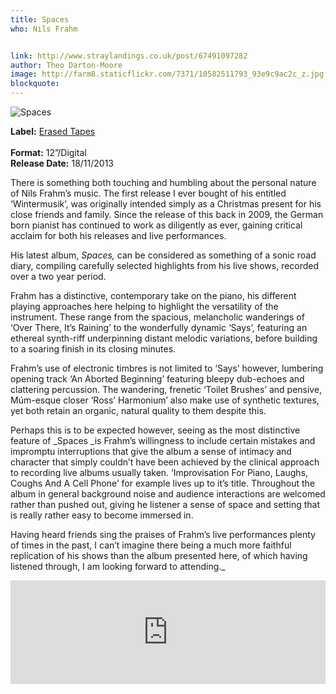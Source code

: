 ```yaml
---
title: Spaces
who: Nils Frahm


link: http://www.straylandings.co.uk/post/67491097282
author: Theo Darton-Moore
image: http://farm8.staticflickr.com/7371/10582511793_93e9c9ac2c_z.jpg
blockquote:
---
```


![Spaces](http://farm6.staticflickr.com/5488/10948882885_044e414dab_t.jpg)

**Label:** [Erased Tapes](http://www.erasedtapes.com/)  
<br>**Format:** 12”/Digital
<br>**Release Date:** 18/11/2013

There is something both touching and humbling about the personal nature of Nils Frahm’s music. The first release I ever bought of his entitled ‘Wintermusik’, was originally intended simply as a Christmas present for his close friends and family. Since the release of this back in 2009, the German born pianist has continued to work as diligently as ever, gaining critical acclaim for both his releases and live performances. 

His latest album, _Spaces,_ can be considered as something of a sonic road diary, compiling carefully selected highlights from his live shows, recorded over a two year period.  

Frahm has a distinctive, contemporary take on the piano, his different playing approaches here helping to highlight the versatility of the instrument. These range from the spacious, melancholic wanderings of ‘Over There, It’s Raining’ to the wonderfully dynamic ‘Says’, featuring an ethereal synth-riff underpinning distant melodic variations, before building to a soaring finish in its closing minutes.

Frahm’s use of electronic timbres is not limited to ‘Says’ however, lumbering opening track ‘An Aborted Beginning’ featuring bleepy dub-echoes and clattering percussion. The wandering, frenetic ‘Toilet Brushes’ and pensive, Múm-esque closer ‘Ross’ Harmonium’ also make use of synthetic textures, yet both retain an organic, natural quality to them despite this.

Perhaps this is to be expected however, seeing as the most distinctive feature of _Spaces _is Frahm’s willingness to include certain mistakes and impromptu interruptions that give the album a sense of intimacy and character that simply couldn’t have been achieved by the clinical approach to recording live albums usually taken. ‘Improvisation For Piano, Laughs, Coughs And A Cell Phone’ for example lives up to it’s title. Throughout the album in general background noise and audience interactions are welcomed rather than pushed out, giving he listener a sense of space and setting that is really rather easy to become immersed in.

Having heard friends sing the praises of Frahm’s live performances plenty of times in the past, I can’t imagine there being a much more faithful replication of his shows than the album presented here, of which having listened through, I am looking forward to attending._ 

<iframe frameborder="no" height="166" scrolling="no" src="https://w.soundcloud.com/player/?url=https%3A//api.soundcloud.com/tracks/106182877" width="100%"></iframe>
